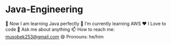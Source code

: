 # Java-Engineering
🔭 Now I am learning Java perfectly
🌱 I’m currently learning AWS
❤️ I Love to code
💬 Ask me about anything
📫 How to reach me: musobek253@gmail.com
😄 Pronouns: he/him
